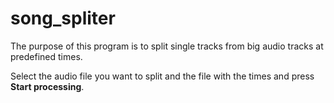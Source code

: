 # song_spliter
The purpose of this program is to split single tracks from big audio tracks at predefined times.

Select the audio file you want to split and the file with the times and press __Start processing__.
